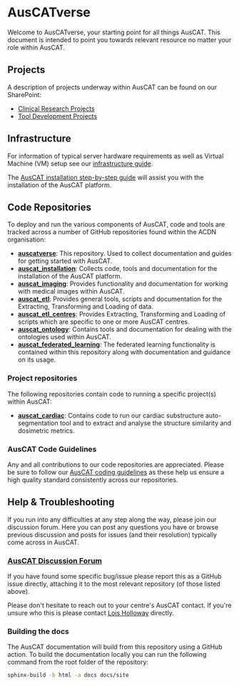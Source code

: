 # AusCATverse

Welcome to AusCATverse, your starting point for all things AusCAT. This document is intended to point you towards relevant resource no matter your role within AusCAT.

## Projects

A description of projects underway within AusCAT can be found on our SharePoint:

- [Clinical Research Projects](https://unsw.sharepoint.com/:f:/s/AustralianCancerDataNetworkCollaboratorsARDCGrant/EhiE9qtg6LxItODFLhK9TssBRv-vlWwRFIXL3Rmc6wgi7A?e=mq0ehn)
- [Tool Development Projects](https://unsw.sharepoint.com/:f:/s/AustralianCancerDataNetworkCollaboratorsARDCGrant/EhARNYOgyb5HujqzwyccD9oB-OioqsekNyDjXQzdkSUBOA?e=p4hTRp)

## Infrastructure

For information of typical server hardware requirements as well as Virtual Machine (VM) setup see our [infrastructure guide](https://github.com/AustralianCancerDataNetwork/auscatverse/blob/main/guides/INFRASTRUCTURE.md).

The [AusCAT installation step-by-step guide](https://github.com/AustralianCancerDataNetwork/auscat_installation/blob/main/README.md) will assist you with the installation of the AusCAT platform.

## Code Repositories

To deploy and run the various components of AusCAT, code and tools are tracked across a number of GitHub repositories found within the ACDN organisation:

- [**auscatverse**](https://github.com/AustralianCancerDataNetwork/auscatverse): This repository. Used to collect documentation and guides for getting started with AusCAT.
- [**auscat_installation**](https://github.com/AustralianCancerDataNetwork/auscat_installation): Collects code, tools and documentation for the installation of the AusCAT platform.
- [**auscat_imaging**](https://github.com/AustralianCancerDataNetwork/auscat_imaging): Provides functionality and documentation for working with medical images within AusCAT.
- [**auscat_etl**](https://github.com/AustralianCancerDataNetwork/auscat_etl): Provides general tools, scripts and documentation for the Extracting, Transforming and Loading of data.
- [**auscat_etl_centres**](https://github.com/AustralianCancerDataNetwork/auscat_etl_centres): Provides Extracting, Transforming and Loading of scripts which are specific to one or more AusCAT centres.
- [**auscat_ontology**](https://github.com/AustralianCancerDataNetwork/auscat_ontology): Contains tools and documentation for dealing with the ontologies used within AusCAT.
- [**auscat_federated_learning**](https://github.com/AustralianCancerDataNetwork/auscat_federated_learning): The federated learning functionality is contained within this repository along with documentation and guidance on its usage.

### Project repositories

The following repositories contain code to running a specific project(s) within AusCAT:

- [**auscat_cardiac**](https://github.com/AustralianCancerDataNetwork/auscat_cardiac): Contains code to run our cardiac substructure auto-segmentation tool and to extract and analyse the structure similarity and dosimetric metrics.

### AusCAT Code Guidelines

Any and all contributions to our code repositories are appreciated. Please be sure to follow our [AusCAT coding guidelines](https://github.com/AustralianCancerDataNetwork/auscatverse/blob/main/guidelines/README.md) as these help us ensure a high quality standard consistently across our repositories.

## Help & Troubleshooting

If you run into any difficulties at any step along the way, please join our discussion forum. Here you can post any questions you have or browse previous discussion and posts for issues (and their resolution) typically come across in AusCAT.

### [AusCAT Discussion Forum](https://github.com/AustralianCancerDataNetwork/auscatverse/discussions)

If you have found some specific bug/issue please report this as a GitHub issue directly, attaching it to the most relevant repository (of those listed above).

Please don't hesitate to reach out to your centre's AusCAT contact. If you're unsure who this is please contact [Lois Holloway](mailto:lois.holloway@health.nsw.gov.au) directly.

### Building the docs

The AusCAT documentation will build from this repository using a GitHub action. To build the documentation locally you can run the following command from the root folder of the repository:

```bash
sphinx-build -b html -a docs docs/site
```
